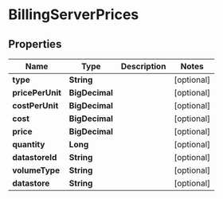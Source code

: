 

# BillingServerPrices

## Properties

Name | Type | Description | Notes
------------ | ------------- | ------------- | -------------
**type** | **String** |  |  [optional]
**pricePerUnit** | **BigDecimal** |  |  [optional]
**costPerUnit** | **BigDecimal** |  |  [optional]
**cost** | **BigDecimal** |  |  [optional]
**price** | **BigDecimal** |  |  [optional]
**quantity** | **Long** |  |  [optional]
**datastoreId** | **String** |  |  [optional]
**volumeType** | **String** |  |  [optional]
**datastore** | **String** |  |  [optional]



